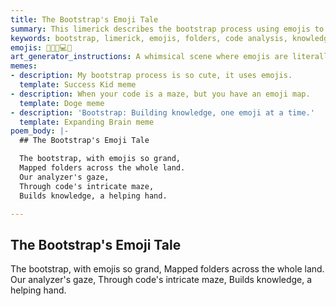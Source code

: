 ```yaml
---
title: The Bootstrap's Emoji Tale
summary: This limerick describes the bootstrap process using emojis to map folders and how code analysis helps build knowledge from the intricate maze of code.
keywords: bootstrap, limerick, emojis, folders, code analysis, knowledge, maze, mapping, helping hand
emojis: 🚀🌳✨💻🧠
art_generator_instructions: A whimsical scene where emojis are literally mapping out a complex folder structure, with glowing lines connecting them. A stylized "analyzer" eye is observing the scene, and from the code maze, a tree of knowledge is growing, with branches reaching out like helping hands. The overall feeling should be lighthearted, magical, and convey the power of visual organization and automated knowledge building.
memes:
- description: My bootstrap process is so cute, it uses emojis.
  template: Success Kid meme
- description: When your code is a maze, but you have an emoji map.
  template: Doge meme
- description: 'Bootstrap: Building knowledge, one emoji at a time.'
  template: Expanding Brain meme
poem_body: |-
  ## The Bootstrap's Emoji Tale

  The bootstrap, with emojis so grand,
  Mapped folders across the whole land.
  Our analyzer's gaze,
  Through code's intricate maze,
  Builds knowledge, a helping hand.

---
```

## The Bootstrap's Emoji Tale

The bootstrap, with emojis so grand,
Mapped folders across the whole land.
Our analyzer's gaze,
Through code's intricate maze,
Builds knowledge, a helping hand.